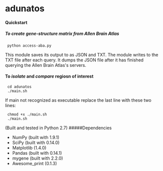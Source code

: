 # adunatos


#### Quickstart
##### To _create_ gene-structure matrix from Allen Brain Atlas

     python access-aba.py

This module saves its output to as JSON and TXT. The module writes to the TXT file after each query. It dumps the JSON file after it has finished querying the Allen Brain Atlas's servers. 

#### To _isolate_ and _compare_ regiosn of interest
	
     cd adunatos
     ./main.sh

If main not recognized as executable replace the last line with these two lines:

     chmod +x ./main.sh
     ./main.sh

(Built and tested in Python 2.7)
#####Dependencies

- NumPy (built with 1.9.1)
- SciPy (built with 0.14.0)
- Matplotlib (1.4.0)
- Pandas (built with 0.14.1)
- mygene (built with 2.2.0)
- Awesome_print (0.1.3)
